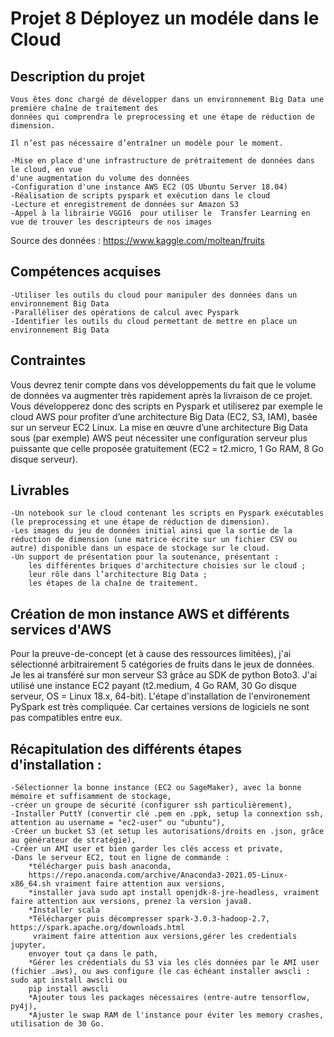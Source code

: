 # Projet 8 Déployez un modéle dans le Cloud 

## Description du projet 
    Vous êtes donc chargé de développer dans un environnement Big Data une première chaîne de traitement des
    données qui comprendra le preprocessing et une étape de réduction de dimension.

    Il n’est pas nécessaire d’entraîner un modèle pour le moment.

    -Mise en place d'une infrastructure de prétraitement de données dans le cloud, en vue
    d'une augmentation du volume des données
    -Configuration d'une instance AWS EC2 (OS Ubuntu Server 18.04)
    -Réalisation de scripts pyspark et exécution dans le cloud
    -Lecture et enregistrement de données sur Amazon S3
    -Appel à la librairie VGG16  pour utiliser le  Transfer Learning en vue de trouver les descripteurs de nos images 

Source des données : https://www.kaggle.com/moltean/fruits

## Compétences acquises


    -Utiliser les outils du cloud pour manipuler des données dans un environnement Big Data
    -Paralléliser des opérations de calcul avec Pyspark
    -Identifier les outils du cloud permettant de mettre en place un environnement Big Data


## Contraintes


Vous devrez tenir compte dans vos développements du fait que le volume de données va augmenter très rapidement après la livraison de ce projet. Vous développerez donc des scripts en Pyspark et utiliserez par exemple le cloud AWS pour profiter d’une architecture Big Data (EC2, S3, IAM), basée sur un serveur EC2 Linux. La mise en œuvre d’une architecture Big Data sous (par exemple) AWS peut nécessiter une configuration serveur plus puissante que celle proposée gratuitement (EC2 = t2.micro, 1 Go RAM, 8 Go disque serveur).

## Livrables 

    -Un notebook sur le cloud contenant les scripts en Pyspark exécutables (le preprocessing et une étape de réduction de dimension).
    -Les images du jeu de données initial ainsi que la sortie de la réduction de dimension (une matrice écrite sur un fichier CSV ou autre) disponible dans un espace de stockage sur le cloud.
    -Un support de présentation pour la soutenance, présentant :
        les différentes briques d'architecture choisies sur le cloud ;
        leur rôle dans l’architecture Big Data ;
        les étapes de la chaîne de traitement.

## Création de mon instance AWS et différents services d'AWS

Pour la preuve-de-concept (et à cause des ressources limitées), j'ai sélectionné arbitrairement 5 catégories de fruits dans le jeux de données. Je les ai transféré  sur mon serveur S3 grâce au SDK de python Boto3. J'ai utilisé une instance EC2 payant (t2.medium, 4 Go RAM, 30 Go disque serveur, OS = Linux 18.x, 64-bit). L'étape d'installation de l'environement PySpark est très compliquée. Car certaines versions de logiciels ne sont pas compatibles  entre eux.

## Récapitulation des différents étapes d'installation :

    -Sélectionner la bonne instance (EC2 ou SageMaker), avec la bonne mémoire et suffisamment de stockage,
    -créer un groupe de sécurité (configurer ssh particulièrement),
    -Installer PuttY (convertir clé .pem en .ppk, setup la connextion ssh, attention au username = "ec2-user" ou "ubuntu"),
    -Créer un bucket S3 (et setup les autorisations/droits en .json, grâce au générateur de stratégie),
    -Créer un AMI user et bien garder les clés access et private,
    -Dans le serveur EC2, tout en ligne de commande :
        *télécharger puis bash anaconda, 
        https://repo.anaconda.com/archive/Anaconda3-2021.05-Linux-x86_64.sh vraiment faire attention aux versions,
        *installer java sudo apt install openjdk-8-jre-headless, vraiment faire attention aux versions, prenez la version java8.
        *Installer scala
        *Télécharger puis décompresser spark-3.0.3-hadoop-2.7, https://spark.apache.org/downloads.html
         vraiment faire attention aux versions,gérer les credentials jupyter,
        envoyer tout ça dans le path,
        *Gérer les crédentials du S3 via les clés données par le AMI user (fichier .aws), ou aws configure (le cas échéant installer awscli : sudo apt install awscli ou 
        pip install awscli
        *Ajouter tous les packages nécessaires (entre-autre tensorflow, py4j),
        *Ajuster le swap RAM de l'instance pour éviter les memory crashes, utilisation de 30 Go.
